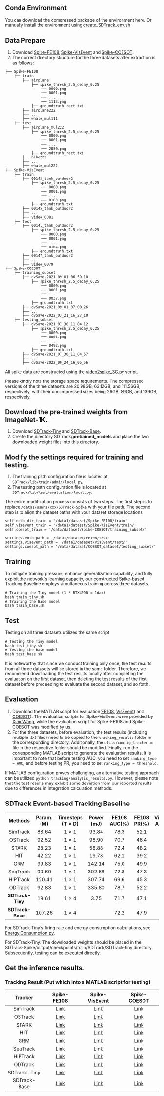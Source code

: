 ## Conda Environment
You can download the compressed package of the environment [here](https://drive.google.com/file/d/1bHu7CbM6TiSXNXnMbfj8W-eUNvO_4wyA/view?usp=sharing). Or manually install the environment using [create_SDTrack_env.sh](https://github.com/YmShan/SDTrack/blob/main/create_SDTrack_env.sh)

## Data Prepare
1. Download [Spike-FE108](https://pan.baidu.com/s/1PzHsg3zpU5NF8-vB1TVmaQ?pwd=7hsf), [Spike-VisEvent](https://pan.baidu.com/s/1YouDIMm0otCtI6p2oqAqJg?pwd=ixjx) and [Spike-COESOT](https://pan.baidu.com/s/15KDBaV3-z0lGyBFJlSgCgw?pwd=u7cv).
2. The correct directory structure for the three datasets after extraction is as follows:
```
├── Spike-FE108
    ├── train
        ├── airplane
            ├── spike_thresh_2.5_decay_0.25
                ├── 0000.png
                ├── 0001.png
                ├── ...
                ├── 1113.png
            ├── groundtruth_rect.txt
        ├── airplane222
        ├── ...
        ├── whale_mul111
    ├── test
        ├── airplane_mul222
            ├── spike_thresh_2.5_decay_0.25
                ├── 0000.png
                ├── 0001.png
                ├── ...
                ├── 2050.png
            ├── groundtruth_rect.txt
        ├── bike222
        ├── ...
        ├── whale_mul222
├── Spike-VisEvent
    ├── train
        ├── 00143_tank_outdoor2
            ├── spike_thresh_2.5_decay_0.25
                ├── 0000.png
                ├── 0001.png
                ├── ...
                ├── 0103.png
            ├── groundtruth.txt
        ├── 00145_tank_outdoor2
        ├── ...
        ├── video_0081
    ├── test
        ├── 00141_tank_outdoor2
            ├── spike_thresh_2.5_decay_0.25
                ├── 0000.png
                ├── 0001.png
                ├── ...
                ├── 0104.png
            ├── groundtruth.txt
        ├── 00147_tank_outdoor2
        ├── ...
        ├── video_0079
├── Spike-COESOT
    ├── training_subset
        ├── dvSave-2021_09_01_06_59_10
            ├── spike_thresh_2.5_decay_0.25
                ├── 0000.png
                ├── 0001.png
                ├── ...
                ├── 0037.png
            ├── groundtruth.txt
        ├── dvSave-2021_09_01_07_00_26
        ├── ...
        ├── dvSave-2022_03_21_16_27_10
    ├── testing_subset
        ├── dvSave-2021_07_30_11_04_12
            ├── spike_thresh_2.5_decay_0.25
                ├── 0000.png
                ├── 0001.png
                ├── ...
                ├── 0492.png
            ├── groundtruth.txt
        ├── dvSave-2021_07_30_11_04_57
        ├── ...
        ├── dvSave-2022_09_24_16_05_56
```
All spike data are constructed using the [video2spike_3C.py](https://github.com/YmShan/SDTrack/blob/main/SDTrack-Spike/video2spike_3C.py) script.

Please kindly note the storage space requirements. The compressed versions of the three datasets are 20.98GB, 63.12GB, and 111.56GB, respectively, with their uncompressed sizes being 26GB, 89GB, and 139GB, respectively.

## Download the pre-trained weights from ImageNet-1K.
1. Download [SDTrack-Tiny](https://drive.google.com/file/d/1OcXHCnibEv9F40gw5VwGO90adtE6E0Ik/view?usp=sharing) and [SDTrack-Base](https://drive.google.com/file/d/1maJd0td46oxHACeBk2Vc90a__VyDAeWj/view?usp=sharing).
2. Create the directory SDTrack/**pretrained_models** and place the two downloaded weight files into this directory.

## Modify the settings required for training and testing.
1. The training path configuration file is located at `SDTrack/lib/train/admin/local.py`.
2. The testing path configuration file is located at `SDTrack/lib/test/evaluation/local.py`.

The entire modification process consists of two steps. The first step is to replace `/data1/users/xxx/SDTrack-Spike` with your file path. The second step is to align the dataset paths with your dataset storage locations:
```
self.eotb_dir_train = '/data1/dataset/Spike-FE108/train'
self.visevent_train = '/data1/dataset/Spike-VisEvent/train/'
self.coesot_train = '/data/dataset/Spike-COESOT/training_subset/'

settings.eotb_path = '/data1/dataset/FE108/test'
settings.visevent_path = '/data1/dataset/VisEvent/test/'
settings.coesot_path = '/data/dataset/COESOT_dataset/testing_subset/'
```

## Training
To mitigate training pressure, enhance generalization capability, and fully exploit the network's learning capacity, our constructed Spike-based Tracking Baseline employs simultaneous training across three datasets.
```
# Training the Tiny model (1 * RTX4090 = 1day)
bash train_tiny.sh
# Training the Base model
bash train_base.sh
```

## Test
Testing on all three datasets utilizes the same script
```
# Testing the Tiny model
bash test_tiny.sh
# Testing the Base model
bash test_base.sh
```
It is noteworthy that since we conduct training only once, the test results from all three datasets will be stored in the same folder. Therefore, we recommend downloading the test results locally after completing the evaluation on the first dataset, then deleting the test results of the first dataset before proceeding to evaluate the second dataset, and so forth.


## Evaluation
1. Download the MATLAB script for evaluation([FE108](https://drive.google.com/file/d/1sf2pSOAYAcsWbnxC2brsG_QnzvMP0rrJ/view?usp=sharing), [VisEvent](https://drive.google.com/file/d/1QgZEMbnJifpSFjnUJIVlL9D3_AeOZWYf/view?usp=sharing)) and [COESOT](https://drive.google.com/file/d/1LR_9PgqlsxrSKfIKpT84gmWUHF_LBrcC/view?usp=sharing)). The evaluation scripts for Spike-VisEvent were provided by [Xiao Wang](https://github.com/wangxiao5791509), while the evaluation script for Spike-FE108 and Spike-COESOT was modified by us.
2. For the three datasets, before evaluation, the test results (including multiple .txt files) need to be copied to the `tracking_results` folder in the corresponding directory. Additionally, the `utils/config_tracker.m` file in the respective folder should be modified. Finally, run the corresponding MATLAB script to generate the evaluation results. It is important to note that before testing AUC, you need to set `ranking_type = AUC`, and before testing PR, you need to set `ranking_type = threshold`. 

If MATLAB configuration proves challenging, an alternative testing approach can be utilized `python tracking/analysis_results.py`. However, please note that the test results may exhibit some deviation from our reported results due to differences in integration calculation methods.


## SDTrack Event-based Tracking Baseline
| Methods        | Param. (M)  | Timesteps (T × D) | Power (mJ) | FE108 AUC(%) | FE108 PR(%) | VisEvent AUC(%) | VisEvent PR(%) | COESOT AUC(%) | COESOT PR(%) |Code|Weight|
|:----------------:|:----------------:|:-------------------:|:------------:|:--------------:|:-------------:|:-------------:|:------------:|:-----------------:|:----------------:|:-:|:-:|
| SimTrack | 88.64 | 1 × 1            |   93.84    |  78.3     | 52.1   |  62.1   | 44.8  |  69.8     |  50.3  |  [Link](https://drive.google.com/file/d/1-YU8QBLH48BkUvgUmXaQV41_tF-JWInZ/view?usp=sharing) |[Link](https://drive.google.com/file/d/1u8vMDMgxQidAQ2o_HXev0aAV0udB8e-a/view?usp=sharing)|
| OSTrack | 92.52  | 1 × 1            |  98.90   | 70.7   |46.4  | 65.6   |47.8  |   76.4   |  56.7  | [Link](https://drive.google.com/file/d/1BpAM5EGJXEckGp5ZIaeLv1tQZF5jZusj/view?usp=sharing)|[Link](https://drive.google.com/file/d/1R4v-X29k-sXqhP1iUS2jnRBx26lUYxy4/view?usp=sharing)|
| STARK |28.23 | 1 × 1            | 58.88   |  72.4    | 48.2 | 55.3  | 40.0| 63.0    | 50.1    | [Link](https://drive.google.com/file/d/1lLGLLYF5Not_Ro3SkhF0Bvj3AMIE1CeR/view?usp=sharing)|[Link](https://drive.google.com/drive/folders/1DN2nflGKXM7Ho_HZ7FFiWg2t1MZTmW3Y?usp=sharing)|
| HIT| 42.22| 1 × 1            |  19.78  |   62.1   | 39.2 |  48.1 | 34.7| 51.3    | 42.3| [Link](https://drive.google.com/file/d/1NCcBpTd2d0TY5krnSCmTC_PyXMGG2bhd/view?usp=sharing)    |[Link](https://drive.google.com/file/d/17usRyETw4HDX0OfiJ4LhqC-zdBi8YEKF/view?usp=sharing)|
| GRM | 99.83| 1 × 1            | 142.14   |  75.0    | 49.9 | 67.2  |49.1 |  79.3   |  58.9  | [Link](https://drive.google.com/file/d/1QGCVi-WMGHJTi0taVO3_nUmxO2jcfFvX/view?usp=sharing) |[Link](https://drive.google.com/file/d/1GCl7fGkMMKoy9rINy-JiLYC9tp_oFREj/view?usp=sharing)|
| SeqTrack | 90.60 | 1 × 1            |   302.68 |  72.8    | 47.3 | 65.6  | 47.3| 76.5    | 56.8     |[Link](https://drive.google.com/file/d/1AfGlckEQOuqUCgenjbvcXKuDjRpFE7kx/view?usp=sharing)|[Link](https://drive.google.com/file/d/1oc-KtKGA4_3TLQks8iYbiSgAJmsOmxol/view?usp=sharing)|
| HIPTrack | 120.41 | 1 × 1            | 307.74   |  69.6    | 45.3 |67.4   |49.6 | 82.5    |  62.5    |[Link](https://drive.google.com/file/d/1lK2Ahwx29PJXfF-b4w0qhwNKM3yXCDY_/view?usp=sharing)|[Link](https://drive.google.com/file/d/1Di9p-iWzQs-k0WJKZjJghnHeDjRdq1Wk/view?usp=sharing)|
| ODTrack |  92.83 | 1 × 1            |  335.80  |  78.7    | 52.2 |68.5   | 50.4| 75.5    | 56.9     |[Link](https://drive.google.com/file/d/1gZ33PYMYE3AFQw2YAO2zG5sOgz3FUrzs/view?usp=sharing)|[Link](https://drive.google.com/file/d/1TeY8IsxOkR5CL3evxhiXAYGHU08YEmsr/view?usp=sharing)|
| **SDTrack-Tiny** | 19.61 | 1 × 4             |  3.75      |   71.7       |   47.1      |    59.1     |   42.3     |   67.2          |   50.3       |[Link](https://github.com/YmShan/SDTrack/tree/main/SDTrack-Spike)  |[Link](https://drive.google.com/file/d/13Vpan239XkEH03ZoPTyGYQ_JMPgKoRDv/view?usp=sharing)|
|**SDTrack-Base**|107.26|1 × 4||72.2|47.9|59.3|43.6|68.5|52.4|[Link](https://github.com/YmShan/SDTrack/tree/main/SDTrack-Spike)|[Link](https://drive.google.com/file/d/15b9HrP-AuyXA-NuFLBgy5TjnGhKmNY_j/view?usp=sharing)|

For SDTrack-Tiny's firing rate and energy consumption calculations, see [Energy_Consumption.py](https://github.com/YmShan/SDTrack/blob/main/SDTrack-Spike/Energy_Consumption.py).

For SDTrack-Tiny: The downloaded weights should be placed in the SDTrack-Spike/output/checkpoints/train/SDTrack/SDTrack-tiny directory. Subsequently, testing can be executed directly.

## Get the inference results.


### Tracking Result (Put which into a MATLAB script for testing)
|Tracker|Spike-FE108|Spike-VisEvent|Spike-COESOT|
|:-:|:-:|:-:|:-:|
|SimTrack|[Link](https://drive.google.com/file/d/1GX-X6Onpz8o5A4b1rlR5R_Uzde5ZkWv0/view?usp=sharing)|[Link](https://drive.google.com/file/d/1owWPyp4yb-Zc2KrThfa3Ca4BrtIIZdO5/view?usp=sharing)|[Link](https://drive.google.com/file/d/1TjidTo-LooXy4CgZ280C7L84XuEmgDFh/view?usp=sharing)|
|OSTrack|[Link](https://drive.google.com/file/d/1ykHG5X3sFGTmUVg61gb8cfjuF-3EsaRB/view?usp=sharing)|[Link](https://drive.google.com/file/d/1bDhTv3MqztnyXuqShmjUHeqQ5IihSUWe/view?usp=sharing)|[Link](https://drive.google.com/file/d/1kSYR26NDWzr8tSpPb2X3rTUgbfwidxf3/view?usp=sharing)|
|STARK|[Link](https://drive.google.com/file/d/1xloKyvUIiKlgYTpNPPbM_ShTFlDt915c/view?usp=sharing)|[Link](https://drive.google.com/file/d/1kFQLpIdS4AmWeGLaA32ua97W9feV2Dbh/view?usp=sharing)|[Link](https://drive.google.com/file/d/1G60T9XnEDLBqpS78FJpnZne89nWHOW4i/view?usp=sharing)|
|HIT|[Link](https://drive.google.com/file/d/1MBmF26qDR2Y0y9d1KDZUmUJl9cr8Dyv1/view?usp=sharing)|[Link](https://drive.google.com/file/d/1OzJJTd6B-IN8D5nA6TUvNtZZY4gVRhwm/view?usp=sharing)|[Link](https://drive.google.com/file/d/1pTUQO_ujS13DWQFw5B-9S5DS4BDzyztv/view?usp=sharing)|
|GRM|[Link](https://drive.google.com/file/d/1rVf6iabk0PL5muRiw9_Uz0pRStj6p9an/view?usp=sharing)|[Link](https://drive.google.com/file/d/1IIwzukinawwLMrNgj3SKsEK142tUExT3/view?usp=sharing)|[Link](https://drive.google.com/file/d/1pvspZLRFtj3TF5U8W6VeaAbDQ1sOf4TZ/view?usp=sharing)|
|SeqTrack|[Link](https://drive.google.com/file/d/1729k-ywulEe2qwM0dVi10ItrTjJk7tU1/view?usp=sharing)|[Link](https://drive.google.com/file/d/1N-aZDzVMAFNl1q05NQZ57ekM719LcBah/view?usp=sharing)|[Link](https://drive.google.com/file/d/1dxf0tjdjWajYbBpUHHHn78EE_r5JsnJ_/view?usp=sharing)|
|HIPTrack|[Link](https://drive.google.com/file/d/1RWHx5HQycYwoMhB0ecHDEoZwfstkoNhP/view?usp=sharing)|[Link](https://drive.google.com/file/d/1C6ig8EYjgmqbvIjLbxi4SVa5lPsg22vw/view?usp=sharing)|[Link](https://drive.google.com/file/d/1kC_aFCHLvvvsFmRW1ABI-jn9NlkURClf/view?usp=sharing)|
|ODTrack|[Link](https://drive.google.com/file/d/14tAZY0Fw0vxAg9NbSkkVW8n-GjVby1up/view?usp=sharing)|[Link](https://drive.google.com/file/d/1uA7fdsx7eGemCQhlIyIiBHhmA_84-K75/view?usp=sharing)|[Link](https://drive.google.com/file/d/1ENUu10CEH0epspdnbFZge1hMMyts7_U_/view?usp=sharing)|
|SDTrack-Tiny|[Link](https://drive.google.com/file/d/1mdA4pKtX4AOY4EzsRnlgO3dX-l1mUh8K/view?usp=sharing)|[Link](https://drive.google.com/file/d/1GVKxlTXcSRynsSlSVfu3mpOjCTXz_JVj/view?usp=sharing)|[Link](https://drive.google.com/file/d/1sB1ziRP7QEioZayfWuEn54VgYfE8MXRY/view?usp=sharing)|
|SDTrack-Base|[Link](https://drive.google.com/file/d/17l5gDpxBerAFA1f3Y2h6iGeHvIA5r07X/view?usp=sharing)|[Link](https://drive.google.com/file/d/1bDi6SGok2Tiq57dMV2BqIyw1TZsRWudq/view?usp=sharing)|[Link](https://drive.google.com/file/d/1VBqlWbzGnaKO8cBShTvWnWj0ZozUdXYt/view?usp=sharing)|


